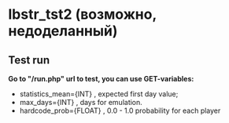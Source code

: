 # lbstr_tst2 (возможно, недоделанный)

## Test run

**Go to "/run.php" url to test, you can use GET-variables:**
- statistics_mean={INT} , expected first day value;
- max_days={INT} , days for emulation.
- hardcode_prob={FLOAT} , 0.0 - 1.0 probability for each player
